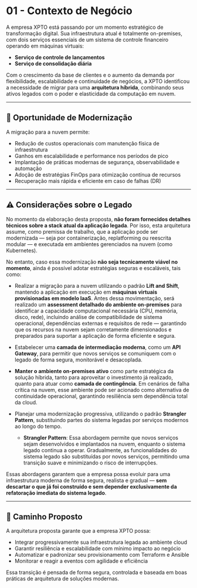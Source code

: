 # 01 - Contexto de Negócio

A empresa XPTO está passando por um momento estratégico de transformação digital. Sua infraestrutura atual é totalmente on-premises, com dois serviços essenciais de um sistema de controle financeiro operando em máquinas virtuais:

- **Serviço de controle de lançamentos**
- **Serviço de consolidação diária**

Com o crescimento da base de clientes e o aumento da demanda por flexibilidade, escalabilidade e continuidade de negócios, a XPTO identificou a necessidade de migrar para uma **arquitetura híbrida**, combinando seus ativos legados com o poder e elasticidade da computação em nuvem.

---

## 🎯 Oportunidade de Modernização

A migração para a nuvem permite:

- Redução de custos operacionais com manutenção física de infraestrutura
- Ganhos em escalabilidade e performance nos períodos de pico
- Implantação de práticas modernas de segurança, observabilidade e automação
- Adoção de estratégias FinOps para otimização contínua de recursos
- Recuperação mais rápida e eficiente em caso de falhas (DR)

---

## ⚠️ Considerações sobre o Legado

No momento da elaboração desta proposta, **não foram fornecidos detalhes técnicos sobre a stack atual da aplicação legada**. Por isso, esta arquitetura assume, como premissa de trabalho, que a aplicação pode ser modernizada — seja por containerização, replatforming ou reescrita modular — e executada em ambientes gerenciados na nuvem (como Kubernetes).

No entanto, caso essa modernização **não seja tecnicamente viável no momento**, ainda é possível adotar estratégias seguras e escaláveis, tais como:

- Realizar a migração para a nuvem utilizando o padrão **Lift and Shift**, mantendo a aplicação em execução em **máquinas virtuais provisionadas em modelo IaaS**. Antes dessa movimentação, será realizado um **assessment detalhado do ambiente on-premises** para identificar a capacidade computacional necessária (CPU, memória, disco, rede), incluindo análise de compatibilidade de sistema operacional, dependências externas e requisitos de rede — garantindo que os recursos na nuvem sejam corretamente dimensionados e preparados para suportar a aplicação de forma eficiente e segura.

- Estabelecer uma **camada de intermediação moderna**, como um **API Gateway**, para permitir que novos serviços se comuniquem com o legado de forma segura, monitorável e desacoplada.

- **Manter o ambiente on-premises ativo** como parte estratégica da solução híbrida, tanto para aproveitar o investimento já realizado, quanto para atuar como **camada de contingência**. Em cenários de falha crítica na nuvem, esse ambiente pode ser acionado como alternativa de continuidade operacional, garantindo resiliência sem dependência total da cloud.

- Planejar uma modernização progressiva, utilizando o padrão **Strangler Pattern**, substituindo partes do sistema legadas por serviços modernos ao longo do tempo.
  - **Strangler Pattern**: Essa abordagem permite que novos serviços sejam desenvolvidos e implantados na nuvem, enquanto o sistema legado continua a operar. Gradualmente, as funcionalidades do sistema legado são substituídas por novos serviços, permitindo uma transição suave e minimizando o risco de interrupções.

Essas abordagens garantem que a empresa possa evoluir para uma infraestrutura moderna de forma segura, realista e gradual — **sem descartar o que já foi construído e sem depender exclusivamente da refatoração imediata do sistema legado**.

---

## 🔄 Caminho Proposto

A arquitetura proposta garante que a empresa XPTO possa:

- Integrar progressivamente sua infraestrutura legada ao ambiente cloud
- Garantir resiliência e escalabilidade com mínimo impacto ao negócio
- Automatizar e padronizar seu provisionamento com Terraform e Ansible
- Monitorar e reagir a eventos com agilidade e eficiência

Essa transição é pensada de forma segura, controlada e baseada em boas práticas de arquitetura de soluções modernas.
